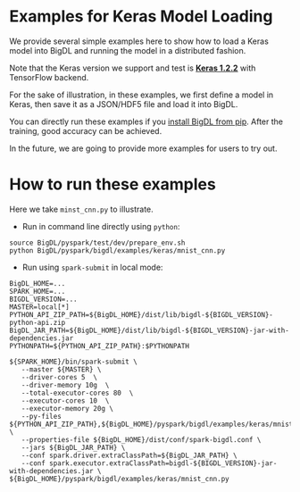 # **Examples for Keras Model Loading**

We provide several simple examples here to show how to load a Keras model into BigDL and running the model in a distributed fashion.

Note that the Keras version we support and test is [__Keras 1.2.2__](https://faroit.github.io/keras-docs/1.2.2/) with TensorFlow backend.

For the sake of illustration, in these examples, we first define a model in Keras, then save it as a JSON/HDF5 file and load it into BigDL.

You can directly run these examples if you [install BigDL from pip](../../../../docs/docs/PythonUserGuide/install-from-pip.md). After the training, good accuracy can be achieved.

In the future, we are going to provide more examples for users to try out.

# **How to run these examples**

Here we take `minst_cnn.py` to illustrate.

* Run in command line directly using `python`:

```
source BigDL/pyspark/test/dev/prepare_env.sh
python BigDL/pyspark/bigdl/examples/keras/mnist_cnn.py
```

* Run using `spark-submit` in local mode:

```
BigDL_HOME=...
SPARK_HOME=...
BIGDL_VERSION=...
MASTER=local[*]
PYTHON_API_ZIP_PATH=${BigDL_HOME}/dist/lib/bigdl-${BIGDL_VERSION}-python-api.zip
BigDL_JAR_PATH=${BigDL_HOME}/dist/lib/bigdl-${BIGDL_VERSION}-jar-with-dependencies.jar
PYTHONPATH=${PYTHON_API_ZIP_PATH}:$PYTHONPATH

${SPARK_HOME}/bin/spark-submit \
   --master ${MASTER} \
   --driver-cores 5  \
   --driver-memory 10g  \
   --total-executor-cores 80  \
   --executor-cores 10  \
   --executor-memory 20g \
   --py-files ${PYTHON_API_ZIP_PATH},${BigDL_HOME}/pyspark/bigdl/examples/keras/mnist_cnn.py  \
   --properties-file ${BigDL_HOME}/dist/conf/spark-bigdl.conf \
   --jars ${BigDL_JAR_PATH} \
   --conf spark.driver.extraClassPath=${BigDL_JAR_PATH} \
   --conf spark.executor.extraClassPath=bigdl-${BIGDL_VERSION}-jar-with-dependencies.jar \
${BigDL_HOME}/pyspark/bigdl/examples/keras/mnist_cnn.py

```